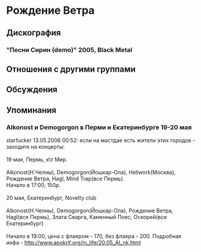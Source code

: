 # Рождение Ветра



## Дискография

### "Песни Сирин (demo)" 2005, Black Metal




## Отношения с другими группами


## Обсуждения


## Упоминания

### Alkonost и Demogorgon в Перми и Екатеринбурге 19-20 мая

starfucker 13.05.2006 00:52:
если на мастдае есть жители этих городов - заходите на концерты:<BR><BR>19 мая, Пермь, к\т Мир.<BR><BR>Alkonost(Н.Челны), Demogorgon(Йошкар-Ола), Hellwork(Москва), Рождение Ветра, Hagl, Mind Trap(все Пермь).<BR>Начало в 17:00, 150р.<BR><BR>20 мая, Екатеринбург, Novelty club<BR><BR>Alkonost(Н.Челны), Demogorgon(Йошкар-Ола), Рождение Ветра, Hagl(все Пермь), Злата Сварга, Каменный Пояс, Оскорей(все Екатеринбург)<BR><BR>Начало в 19:00, цена с флаером - 170, без флаера - 200. Подробная инфа - <A HREF="http://www.apokrif.org/in_life/20.05_Al_nk.html" TARGET="_blank">http://www.apokrif.org/in_life/20.05_Al_nk.html</A>

